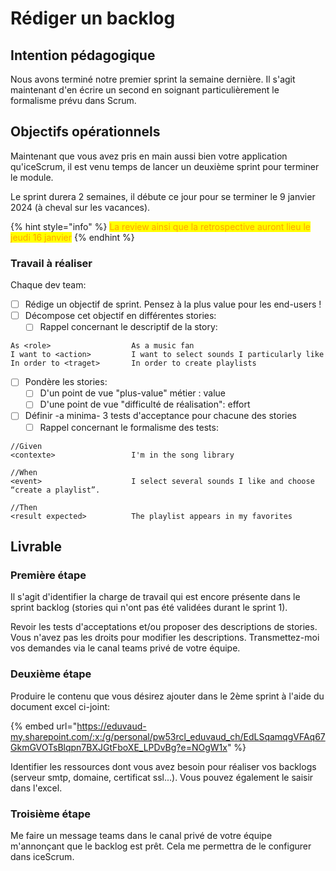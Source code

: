# Rédiger un backlog

## Intention pédagogique

Nous avons terminé notre premier sprint la semaine dernière. Il s'agit maintenant d'en écrire un second en soignant particulièrement le formalisme prévu dans Scrum.

## Objectifs opérationnels

Maintenant que vous avez pris en main aussi bien votre application qu'iceScrum, il est venu temps de lancer un deuxième sprint pour terminer le module.

Le sprint durera 2 semaines, il débute ce jour pour se terminer le 9 janvier 2024 (à cheval sur les vacances).

{% hint style="info" %}
<mark style="color:orange;">La review ainsi que la retrospective auront lieu le jeudi 16 janvier</mark>
{% endhint %}

### Travail à réaliser

Chaque dev team:

* [ ] Rédige un objectif de sprint. Pensez à la plus value pour les end-users !
* [ ] Décompose cet objectif en différentes stories:
  * [ ] Rappel concernant le descriptif de la story:

```
As <role>                  As a music fan 
I want to <action>         I want to select sounds I particularly like
In order to <traget>       In order to create playlists
```

* [ ] Pondère les stories:
  * [ ] D'un point de vue "plus-value" métier : value
  * [ ] D'une point de vue "difficulté de réalisation": effort
* [ ] Définir -a minima- 3 tests d'acceptance pour chacune des stories
  * [ ] Rappel concernant le formalisme des tests:

```
//Given
<contexte>                 I'm in the song library 

//When
<event>                    I select several sounds I like and choose “create a playlist”.

//Then
<result expected>          The playlist appears in my favorites
```

## Livrable

### Première étape

Il s'agit d'identifier la charge de travail qui est encore présente dans le sprint backlog (stories qui n'ont pas été validées durant le sprint 1).

Revoir les tests d'acceptations et/ou proposer des descriptions de stories. Vous n'avez pas les droits pour modifier les descriptions. Transmettez-moi vos demandes via le canal teams privé de votre équipe.

### Deuxième étape

Produire le contenu que vous désirez ajouter dans le 2ème sprint à l'aide du document excel ci-joint:

{% embed url="https://eduvaud-my.sharepoint.com/:x:/g/personal/pw53rcl_eduvaud_ch/EdLSqamqgVFAq67GkmGVOTsBlqpn7BXJGtFboXE_LPDvBg?e=NOgW1x" %}

Identifier les ressources dont vous avez besoin pour réaliser vos backlogs (serveur smtp, domaine, certificat ssl...). Vous pouvez également le saisir dans l'excel.

### Troisième étape

Me faire un message teams dans le canal privé de votre équipe m'annonçant que le backlog est prêt. Cela me permettra de le configurer dans iceScrum.
